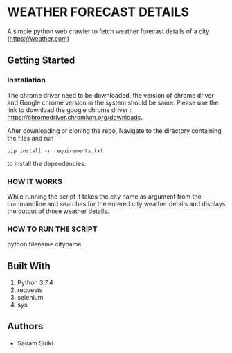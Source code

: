 # WEATHER FORECAST DETAILS

A simple python web crawler to fetch weather forecast details of a city (https://weather.com)

## Getting Started

### Installation

The chrome driver need to be downloaded, the version of chrome driver and Google chrome version in the system should be same.
Please use the link to download the google chrome driver : https://chromedriver.chromium.org/downloads.

After downloading or cloning the repo, Navigate to the directory containing the files and run 

```pip install -r requirements.txt```

to install the dependencies.

### HOW IT WORKS

While running the script it takes the city name as argument from the commandline and searches for the entered city weather details and displays the output of those weather details.

### HOW TO RUN THE SCRIPT

python filename cityname

## Built With

1. Python 3.7.4
2. requests
3. selenium
4. sys

## Authors

+ Sairam Siriki

